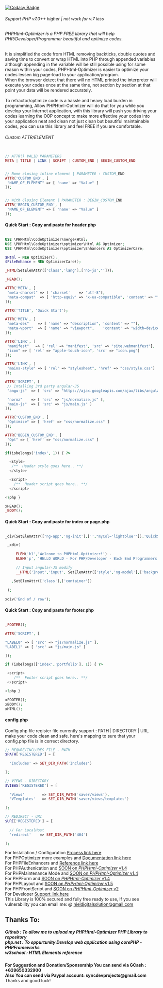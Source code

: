 [![Codacy Badge](https://app.codacy.com/project/badge/Grade/9aa969ea8b1642588110cc72dd308343)](https://www.codacy.com/gh/nielsofficeofficial/PHPHtml-Optimizer/dashboard?utm_source=github.com&amp;utm_medium=referral&amp;utm_content=nielsofficeofficial/PHPHtml-Optimizer&amp;utm_campaign=Badge_Grade)

<h6>Support PHP v7.0++ higher | not work for v.7 less</h6>
<h6>PHPHtml-Optimizer is a PHP FREE library that will help PHP/Developer/Programmer beautiful and optimize codes. </h6>
<p>It is simplified the code from HTML removing backticks, double quotes and saving time to convert or wrap HTML into PHP through appended variables although appending in the variable will be still possible using for some reason within your codes, PHPHtml-Optimizer is easier to optimize your codes lessen big page-load to your application/program.<br />
When the browser detect that there will no HTML printed the interpreter will execute your codes once at the same time, not section by section at that point your data will be rendered accurately.<br /><br />
To refractor/optimize code is a hassle and heavy load burden in programming, Allow PHPHtml-Optimizer will do that for you while you develop your Internet application, with this library will push you driving your codes learning the OOP concept to make more effective your codes into your application neat and clean not just clean but beautiful maintainable codes, you can use this library and feel FREE if you are comfortable.    
</p>

<h6>Custom ATTR/ELEMENT</h6>

```PHP

// ATTR() VALID PARAMETERS
META | TITLE | LINK | SCRIPT | CUSTOM_END | BEGIN_CUSTOM_END

```

```PHP

// None closing inline element | PARAMETER : CUSTOM_END
ATTR('CUSTOM_END', [
 "NAME_OF_ELEMENT" => [ 'name' => "Value" ]
]);

```
 
```PHP

// With Closing Element | PARAMETER : BEGIN_CUSTOM_END  
ATTR('BEGIN_CUSTOM_END', [
 "NAME_OF_ELEMENT" => [ 'name' => "Value" ]
]);

```

<h4>Quick Start : <span>Copy and paste for header.php</span> </h4>

```PHP

USE \PHPHtml\CodeOptimizer\merge\Html;
USE \PHPHtml\CodeOptimizer\optimizer\Html AS Optimizer;
USE \PHPHtml\CodeOptimizer\optimizer\Enhancers AS OptimizerCare; 

$Html = NEW Optimizer();
$FileEnhance = NEW OptimizerCare();

_HTML(SetElemAttr(['class','lang'],['no-js','']));

_HEAD();

ATTR('META', [
 "meta-charset" => [ 'charset'    => "utf-8"],
 "meta-compat"  => [ 'http-equiv' => "x-ua-compatible", 'content' => "" ]
]); 

ATTR('TITLE', 'Quick Start'); 

ATTR('META', [
 "meta-des"    => [ 'name' => "description", 'content' => ""],
 "meta-vport"  => [ 'name' => "viewport",    'content' => "width=device-width, initial-scale=1" ]
]); 

ATTR('LINK', [ 
 "manifest"   => [ 'rel' => "manifest", 'src' => "site.webmanifest"],
 "icon" => [ 'rel' => "apple-touch-icon", 'src' => "icon.png"]
]); 

ATTR('LINK', [ 
 "mains-style" => [ 'rel' => "stylesheet", 'href' => "css/style.css"]
]); 

ATTR('SCRIPT', [
 // Intalling 3rd party angular-JS 
 "angu-js"  => [ 'src' => "https://ajax.googleapis.com/ajax/libs/angularjs/1.6.9/angular.min.js" ], 

 "normz"    => [ 'src' => "js/normalize.js" ],
 "main-js"  => [ 'src' => "js/main.js" ]
]);

ATTR('CUSTOM_END', [
 "Optimize" => [ 'href' => "css/normalize.css" ]
]);

ATTR('BEGIN_CUSTOM_END', [ 
 "Opt" => [ 'href' => "css/normalize.css" ]
]);

if(isbelongs('index', 1)) { ?>

  <style> 
   /**  Header style goes here.. **/
  </style>

  <script> 
    /**  Header script goes here.. **/
  </script>

<?php }

xHEAD();
_BODY();


```

<h4>Quick Start : <span>Copy and paste for index or page.php</span> </h4>

```PHP

_div(SetElemAttr(['ng-app','ng-init'],['',"myCol='lightblue'"]),'QuickStart_id','row'); 

 _xdiv(
 
     ELEM('h1','Welcome to PHPHtml-Optimizer!') .
     ELEM('p', 'HELLO WORLD - For PHP/Developer - Back End Programmers') . __BR() . 
     
     // Input angular-JS modify
     __HTML('Input','input', SetElemAttr(['style','ng-model'],['background-color:{{myCol}}','myCol']),null,null, FUNC_ASSOC)
     
   ,SetElemAttr(['class'],['container']) 
 
 );
 
xdiv('End of / row');

```

<h4>Quick Start : <span>Copy and paste for footer.php</span> </h4>


```PHP

_FOOTER();

ATTR('SCRIPT', [

"LABEL0" => [ 'src' => "js/normalize.js" ],
"LABEL1" => [ 'src' => "js/main.js" ]

]);

if (isbelongs(['index','portfolio'], 1)) { ?>

 <script> 
    /**  Footer script goes here.. **/
 </script>

<?php }

xFOOTER();
xBODY();
xHTML();

```

<h4>config.php </h4>
<p>Config.php file register file currently support : PATH | DIRECTORY | URI, 
make your code clean and safe. here's mapping to sure that your config.php file is in correct directory. 
</p>

```PHP
// REQURE/INCLUDES FILE - PATH
$PATH['REGISTERED'] = [
   
  'Includes' => SET_DIR_PATH('Includes')

];

// VIEWS - DIRECTORY
$VIEWS['REGISTERED'] = [
 
  'Views'        => SET_DIR_PATH('saver/views'),
  'VTemplates'   => SET_DIR_PATH('saver/views/templates')        

];

// REDIRECT - URI
$URI['REGISTERED'] = [
  
  // For LocalHost 
  'redirect'    => SET_DIR_PATH('404')      

];

```

For Installation / Configuration <a href="https://github.com/nielsofficeofficial/PHPHtml-Optimizer-Installations"> Process link here </a><br /> 
For PHPOptimizer more examples and <a href="https://github.com/nielsofficeofficial/PHPHtml-Optimizer-Docx"> Documentation link here </a><br /> 
For PHPFileEnhancers and <a href="https://github.com/nielsofficeofficial/PHPHtml-Optimizer-Enhancers"> Reference link here </a><br /> 
For PHPAuthenication and <a href="#"> SOON on <i>PHPHtml-Optimizer</i> v1.4 </a><br />
For PHPMaintenance Mode and <a href="#"> SOON on <i>PHPHtml-Optimizer</i> v1.4 </a><br />
For PHPForm and <a href="#"> SOON on <i>PHPHtml-Optimizer</i> v1.4 </a><br /> 
For PHPLayout and <a href="#"> SOON on <i>PHPHtml-Optimizer</i> v1.5 </a><br /> 
For PHPFrontScript and <a href="#"> SOON on <i>PHPHtml-Optimizer</i> v2 </a><br /> 
For Developer <a href="https://github.com/nielsofficeofficial/PHPHtml-Optimizer/issues"> Support link here </a><br /> 
This Library is 100% secured and fully free ready to use, If you see vulnerability you can email me: @ nieldigitalsolution@gmail.com

<h2>Thanks To:</h2>
<h5>
Github : To allow me to upload my PHPHtml-Optimizer PHP Library to repository<br /> 
php.net : To oppurtunity Develop web application using corePHP - PHPFrameworks<br />
w3school : HTML Elements reference</h5>

__For Suggestion and Donation/Sponsorship You can send via GCash : +639650332900__ <br />
__Also You can send via Paypal account: syncdevprojects@gmail.com__ <br />
Thanks and good luck! 

